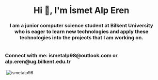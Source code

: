 <h1 align="center">Hi 👋, I'm İsmet Alp Eren</h1>
<h3 align="center">I am a junior computer science student at Bilkent University who is eager to learn new technologies and apply these technologies into the projects that I am working on.</h3>



#


<h3 align="left">Connect with me: ismetalp98@outlook.com  or alp.eren@ug.bilkent.edu.tr</h3>



<p>&nbsp;<img align="center" src="https://github-readme-stats.vercel.app/api?username=ismetalp98&show_icons=true" alt="ismetalp98" /></p>
